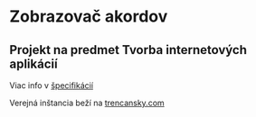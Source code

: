 # Zobrazovač akordov

## Projekt na predmet Tvorba internetových aplikácií

Viac info v [špecifikácií](https://duckduckgo.com)

Verejná inštancia beží na [trencansky.com](https://trencansky.com)
